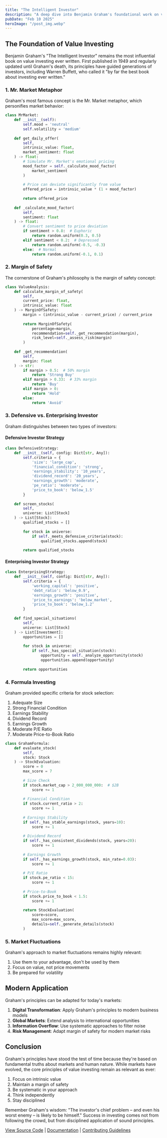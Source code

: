 ```yaml
---
title: "The Intelligent Investor"
description: "A deep dive into Benjamin Graham's foundational work on value investing, exploring how his principles shaped Warren Buffett and continue to be relevant in modern markets"
pubDate: "Feb 10 2025"
heroImage: "/post_img.webp"
---
```


## The Foundation of Value Investing

Benjamin Graham's "The Intelligent Investor" remains the most influential book on value investing ever written. First published in 1949 and regularly updated until Graham's death, its principles have guided generations of investors, including Warren Buffett, who called it "by far the best book about investing ever written."

### 1. Mr. Market Metaphor

Graham's most famous concept is the Mr. Market metaphor, which personifies market behavior:

```python
class MrMarket:
    def __init__(self):
        self.mood = 'neutral'
        self.volatility = 'medium'
        
    def get_daily_offer(
        self,
        intrinsic_value: float,
        market_sentiment: float
    ) -> float:
        # Simulate Mr. Market's emotional pricing
        mood_factor = self._calculate_mood_factor(
            market_sentiment
        )
        
        # Price can deviate significantly from value
        offered_price = intrinsic_value * (1 + mood_factor)
        
        return offered_price
        
    def _calculate_mood_factor(
        self,
        sentiment: float
    ) -> float:
        # Convert sentiment to price deviation
        if sentiment > 0.8:  # Euphoric
            return random.uniform(0.3, 0.5)
        elif sentiment < 0.2:  # Depressed
            return random.uniform(-0.5, -0.3)
        else:  # Normal
            return random.uniform(-0.1, 0.1)
```

### 2. Margin of Safety

The cornerstone of Graham's philosophy is the margin of safety concept:

```python
class ValueAnalysis:
    def calculate_margin_of_safety(
        self,
        current_price: float,
        intrinsic_value: float
    ) -> MarginOfSafety:
        margin = (intrinsic_value - current_price) / current_price
        
        return MarginOfSafety(
            percentage=margin,
            recommendation=self._get_recommendation(margin),
            risk_level=self._assess_risk(margin)
        )
        
    def _get_recommendation(
        self,
        margin: float
    ) -> str:
        if margin > 0.5:  # 50% margin
            return 'Strong Buy'
        elif margin > 0.33:  # 33% margin
            return 'Buy'
        elif margin > 0:
            return 'Hold'
        else:
            return 'Avoid'
```

### 3. Defensive vs. Enterprising Investor

Graham distinguishes between two types of investors:

#### Defensive Investor Strategy
```python
class DefensiveStrategy:
    def __init__(self, config: Dict[str, Any]):
        self.criteria = {
            'size': 'large_cap',
            'financial_condition': 'strong',
            'earnings_stability': '10_years',
            'dividend_record': '20_years',
            'earnings_growth': 'moderate',
            'pe_ratio': 'moderate',
            'price_to_book': 'below_1.5'
        }
        
    def screen_stocks(
        self,
        universe: List[Stock]
    ) -> List[Stock]:
        qualified_stocks = []
        
        for stock in universe:
            if self._meets_defensive_criteria(stock):
                qualified_stocks.append(stock)
                
        return qualified_stocks
```

#### Enterprising Investor Strategy
```python
class EnterprisingStrategy:
    def __init__(self, config: Dict[str, Any]):
        self.criteria = {
            'working_capital': 'positive',
            'debt_ratio': 'below_0.9',
            'earnings_growth': 'positive',
            'price_to_earnings': 'below_market',
            'price_to_book': 'below_1.2'
        }
        
    def find_special_situations(
        self,
        universe: List[Stock]
    ) -> List[Investment]:
        opportunities = []
        
        for stock in universe:
            if self._has_special_situation(stock):
                opportunity = self._analyze_opportunity(stock)
                opportunities.append(opportunity)
                
        return opportunities
```

### 4. Formula Investing

Graham provided specific criteria for stock selection:

1. Adequate Size
2. Strong Financial Condition
3. Earnings Stability
4. Dividend Record
5. Earnings Growth
6. Moderate P/E Ratio
7. Moderate Price-to-Book Ratio

```python
class GrahamFormula:
    def evaluate_stock(
        self,
        stock: Stock
    ) -> StockEvaluation:
        score = 0
        max_score = 7
        
        # Size Check
        if stock.market_cap > 2_000_000_000:  # $2B
            score += 1
            
        # Financial Condition
        if stock.current_ratio > 2:
            score += 1
            
        # Earnings Stability
        if self._has_stable_earnings(stock, years=10):
            score += 1
            
        # Dividend Record
        if self._has_consistent_dividends(stock, years=20):
            score += 1
            
        # Earnings Growth
        if self._has_earnings_growth(stock, min_rate=0.03):
            score += 1
            
        # P/E Ratio
        if stock.pe_ratio < 15:
            score += 1
            
        # Price-to-Book
        if stock.price_to_book < 1.5:
            score += 1
            
        return StockEvaluation(
            score=score,
            max_score=max_score,
            details=self._generate_details(stock)
        )
```

### 5. Market Fluctuations

Graham's approach to market fluctuations remains highly relevant:

1. Use them to your advantage, don't be used by them
2. Focus on value, not price movements
3. Be prepared for volatility

## Modern Application

Graham's principles can be adapted for today's markets:

1. **Digital Transformation**: Apply Graham's principles to modern business models
2. **Global Markets**: Extend analysis to international opportunities
3. **Information Overflow**: Use systematic approaches to filter noise
4. **Risk Management**: Adapt margin of safety for modern market risks

## Conclusion

Graham's principles have stood the test of time because they're based on fundamental truths about markets and human nature. While markets have evolved, the core principles of value investing remain as relevant as ever:

1. Focus on intrinsic value
2. Maintain a margin of safety
3. Be systematic in your approach
4. Think independently
5. Stay disciplined

Remember Graham's wisdom: "The investor's chief problem – and even his worst enemy – is likely to be himself." Success in investing comes not from following the crowd, but from disciplined application of sound principles.

[View Source Code](#) | [Documentation](#) | [Contributing Guidelines](#) 